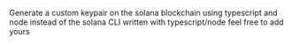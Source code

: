 Generate a custom keypair on the solana blockchain using typescript and node instead of the solana CLI
written with typescript/node
feel free to add yours
